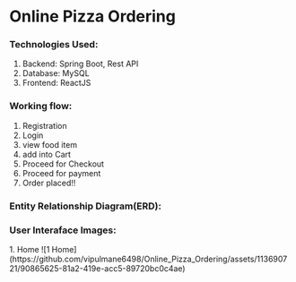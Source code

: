 <h1> Online Pizza Ordering </h1>

 <h3>Technologies Used:</h3>
 <ol>
    <li>Backend: Spring Boot, Rest API</li>
     <li>Database: MySQL</li>
     <li>Frontend: ReactJS</li>
   </ol>
<!-- <br> -->
 <h3>Working flow:</h3>
  <ol>
    <li>Registration</li>
    <li>Login</li>
    <li>view food item </li>
    <li>add into Cart</li>
    <li>Proceed for Checkout</li>
    <li>Proceed for payment </li>
    <li> Order placed!!</li>
   </ol>

 <h3>Entity Relationship Diagram(ERD): </h3>

<h3>User Interaface Images:</h3> 
1. Home
![1  Home](https://github.com/vipulmane6498/Online_Pizza_Ordering/assets/113690721/90865625-81a2-419e-acc5-89720bc0c4ae)


 
 
